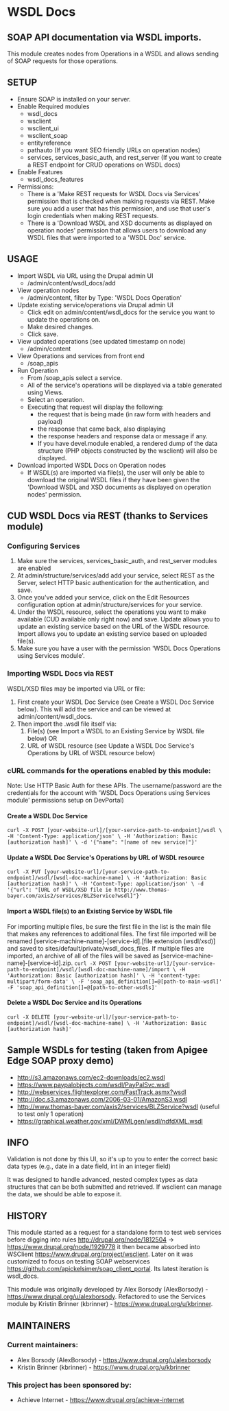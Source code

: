 # WSDL Docs
## SOAP API documentation via WSDL imports.  
This module creates nodes from Operations in a WSDL and allows sending of SOAP requests for those operations.

## SETUP 
* Ensure SOAP is installed on your server.
* Enable Required modules
    * wsdl_docs
    * wsclient
    * wsclient_ui
    * wsclient_soap
    * entityreference
    * pathauto (If you want SEO friendly URLs on operation nodes)
    * services, services_basic_auth, and rest_server (If you want to create a REST endpoint for CRUD operations on WSDL docs)
* Enable Features
    * wsdl_docs_features
* Permissions: 
    * There is a 'Make REST requests for WSDL Docs via Services' permission that is checked when making requests via REST. Make sure you add a user that has this permission, and use that user's login credentials when making REST requests.
    * There is a 'Download WSDL and XSD documents as displayed on operation nodes' permission that allows users to download any WSDL files that were imported to a 'WSDL Doc' service. 

## USAGE
* Import WSDL via URL using the Drupal admin UI 
    * /admin/content/wsdl_docs/add
* View operation nodes
    * /admin/content, filter by Type: 'WSDL Docs Operation'
* Update existing service/operations via Drupal admin UI
    * Click edit on admin/content/wsdl_docs for the service you want to update the operations on.
    * Make desired changes. 
    * Click save.
* View updated operations (see updated timestamp on node)
    * /admin/content
* View Operations and services from front end
    * /soap_apis
* Run Operation
    * From /soap_apis select a service.
    * All of the service's operations will be displayed via a table generated using Views.
    * Select an operation.
    * Executing that request will display the following:
        * the request that is being made (in raw form with headers and payload)
        * the response that came back, also displaying
        * the response headers and response data or message if any.
        * If you have devel.module enabled, a rendered dump of the data structure (PHP objects constructed by the wsclient) will also be displayed.
* Download imported WSDL Docs on Operation nodes
    * If WSDL(s) are imported via file(s), the user will only be able to download the original WSDL files if they have been given the 'Download WSDL and XSD documents as displayed on operation nodes' permission.

## CUD WSDL Docs via REST (thanks to Services module)
### Configuring Services
1. Make sure the services, services_basic_auth, and rest_server modules are enabled
1. At admin/structure/services/add add your service, select REST as the Server, select HTTP basic authentication for the authentication, and save.
1. Once you've added your service, click on the Edit Resources configuration option at admin/structure/services for your service.
1. Under the WSDL resource, select the operations you want to make available (CUD available only right now) and save. Update allows you to update an existing service based on the URL of the WSDL resource. Import allows you to update an existing service based on uploaded file(s). 
1. Make sure you have a user with the permission 'WSDL Docs Operations using Services module'.
### Importing WSDL Docs via REST
WSDL/XSD files may be imported via URL or file:
1. First create your WSDL Doc Service (see Create a WSDL Doc Service below). This will add the service and can be viewed at admin/content/wsdl_docs.
1. Then import the .wsdl file itself via:
    1. File(s) (see Import a WSDL to an Existing Service by WSDL file below) OR
    1. URL of WSDL resource (see Update a WSDL Doc Service's Operations by URL of WSDL resource below)
### cURL commands for the operations enabled by this module:
Note: Use HTTP Basic Auth for these APIs. The username/password are the credentials for the account with 'WSDL Docs Operations using Services module' permissions setup on DevPortal)
#### Create a WSDL Doc Service
`curl -X POST [your-website-url]/[your-service-path-to-endpoint]/wsdl \
-H 'Content-Type: application/json' \
-H 'Authorization: Basic [authorization hash]' \
-d '{"name": "[name of new service]"}'`
#### Update a WSDL Doc Service's Operations by URL of WSDL resource
`curl -X PUT [your-website-url]/[your-service-path-to-endpoint]/wsdl/[wsdl-doc-machine-name] \
-H 'Authorization: Basic [authorization hash]' \
-H 'Content-Type: application/json' \
-d '{"url": "[URL of WSDL/XSD file ie http://www.thomas-bayer.com/axis2/services/BLZService?wsdl]"}'`
#### Import a WSDL file(s) to an Existing Service by WSDL file
For importing multiple files, be sure the first file in the list is the main file that makes any references to additional files. The first file imported will be renamed [service-machine-name]-[service-id].[file extension (wsdl/xsd)] and saved to sites/default/private/wsdl_docs_files. If multiple files are imported, an archive of all of the files will be saved as [service-machine-name]-[service-id].zip.
`curl -X POST [your-website-url]/[your-service-path-to-endpoint]/wsdl/[wsdl-doc-machine-name]/import \
-H 'Authorization: Basic [authorization hash]' \
-H 'content-type: multipart/form-data' \
-F 'soap_api_definition[]=@[path-to-main-wsdl]'
-F 'soap_api_definition[]=@[path-to-other-wsdls]'`
#### Delete a WSDL Doc Service and its Operations
`curl -X DELETE [your-website-url]/[your-service-path-to-endpoint]/wsdl/[wsdl-doc-machine-name] \
-H 'Authorization: Basic [authorization hash]'`
## Sample WSDLs for testing (taken from Apigee Edge SOAP proxy demo)
* http://s3.amazonaws.com/ec2-downloads/ec2.wsdl
* https://www.paypalobjects.com/wsdl/PayPalSvc.wsdl
* http://webservices.flightexplorer.com/FastTrack.asmx?wsdl
* http://doc.s3.amazonaws.com/2006-03-01/AmazonS3.wsdl
* http://www.thomas-bayer.com/axis2/services/BLZService?wsdl (useful to test only 1 operation)
* https://graphical.weather.gov/xml/DWMLgen/wsdl/ndfdXML.wsdl

## INFO
Validation is not done by this UI, so it's up to you to enter the correct basic data types (e.g., date in a date field, int in an integer field)

It was designed to handle advanced, nested complex types as data structures that can be both submitted and retrieved. If wsclient can manage the data, we should be able to expose it.

## HISTORY
This module started as a request for a standalone form to test web services before digging into rules http://drupal.org/node/1812504 -> https://www.drupal.org/node/1929778 it then became absorbed into WSClient https://www.drupal.org/project/wsclient. Later on it was customized to focus on testing SOAP webservices https://github.com/apickelsimer/soap_client_portal. Its latest iteration is wsdl_docs.

This module was originally developed by Alex Borsody (AlexBorsody) - https://www.drupal.org/u/alexborsody.
Refactored to use the Services module by Kristin Brinner (kbrinner) - https://www.drupal.org/u/kbrinner.

## MAINTAINERS

### Current maintainers:
* Alex Borsody (AlexBorsody) - https://www.drupal.org/u/alexborsody
* Kristin Brinner (kbrinner) - https://www.drupal.org/u/kbrinner

### This project has been sponsored by:
* Achieve Internet - https://www.drupal.org/achieve-internet